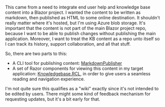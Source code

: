 This came from a need to integrate end user help and knowledge base content into a Blazor project. I wanted the content to be written as markdown, then published as HTML to some online destination. It shouldn't really matter where it's hosted, but I'm using Azure blob storage. It's important that the content is not part of the main Blazor project repo, because I want to be able to publish changes without publishing the main application. Moreover, I want to treat the KB content as a repo unto itself so I can track its history, support collaboration, and all that stuff.

So, there are two parts to this:
- A CLI tool for publishing content: [MarkdownPublisher](https://github.com/adamfoneil/Wiki.RCL/tree/master/MarkdownPublisher)
- A set of Razor components for viewing this content in my target application: [Knowledgebase.RCL](https://github.com/adamfoneil/Wiki.RCL/tree/master/Knowledgebase.RCL), in order to give users a seamless reading and navigation experience.

I'm not quite sure this qualifies as a "wiki" exactly since it's not intended to be edited by users. There might some kind of feedback mechanism for requesting updates, but it's a bit early for that.
